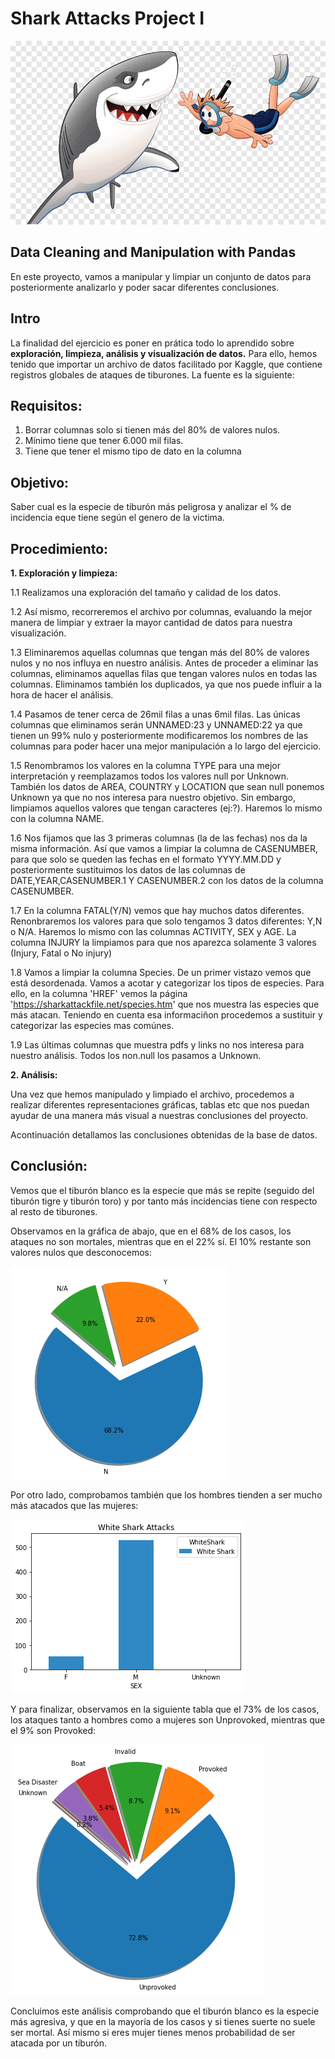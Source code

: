 # Shark Attacks Project I 

![img](Pics/intropic.png)

## Data Cleaning and Manipulation with Pandas
En este proyecto, vamos a manipular y limpiar un conjunto de datos para posteriormente analizarlo y poder sacar diferentes conclusiones. 

## Intro
La finalidad del ejercicio es poner en prática todo lo aprendido sobre **exploración, limpieza, análisis y visualización de datos.**
Para ello, hemos tenido que importar un archivo de datos facilitado por Kaggle, que contiene registros globales de ataques de tiburones. La fuente es la siguiente:

## Requisitos:
1. Borrar columnas solo si tienen más del 80% de valores nulos.
2. Mínimo tiene que tener 6.000 mil filas.
3. Tiene que tener el mismo tipo de dato en la columna

## Objetivo:
Saber cual es la especie de tiburón más peligrosa y analizar el % de incidencia eque tiene según el genero de la victima.

## Procedimiento:

**1. Exploración y limpieza:**

1.1 Realizamos una exploración del tamaño y calidad de los datos.

1.2 Así mismo, recorreremos el archivo por columnas, evaluando la mejor manera de limpiar y extraer la mayor cantidad de datos para nuestra visualización. 

1.3 Eliminaremos aquellas columnas que tengan más del 80% de valores nulos y no nos influya en nuestro análisis. Antes de proceder a eliminar las columnas, eliminamos aquellas filas que tengan valores nulos en todas las columnas. Eliminamos también los duplicados, ya que nos puede influir a la hora de hacer el análisis.

1.4 Pasamos de tener cerca de 26mil filas a unas 6mil filas. Las únicas columnas que eliminamos serán UNNAMED:23 y UNNAMED:22 ya que tienen un 99% nulo y posteriormente modificaremos los nombres de las columnas para poder hacer una mejor manipulación a lo largo del ejercicio.

1.5 Renombramos los valores en la columna TYPE para una mejor interpretación y reemplazamos todos los valores null por Unknown. También los datos de AREA, COUNTRY y LOCATION que sean null ponemos Unknown ya que no nos interesa para nuestro objetivo. Sin embargo, limpiamos aquellos valores que tengan caracteres (ej:?). Haremos lo mismo con la columna NAME.

1.6 Nos fijamos que las 3 primeras columnas (la de las fechas) nos da la misma información. Así que vamos a limpiar la columna de CASENUMBER, para que solo se queden las fechas en el formato YYYY.MM.DD y posteriormente sustituimos los datos de las columnas de DATE,YEAR,CASENUMBER.1 Y CASENUMBER.2 con los datos de la columna CASENUMBER.

1.7 En la columna FATAL(Y/N) vemos que hay muchos datos diferentes. Renonbraremos los valores para que solo tengamos 3 datos diferentes: Y,N o N/A. Haremos lo mismo con las columnas ACTIVITY, SEX y AGE. La columna INJURY la limpiamos para que nos aparezca solamente 3 valores (Injury, Fatal o No injury)

1.8 Vamos a limpiar la columna Species. De un primer vistazo vemos que está desordenada. Vamos a acotar y categorizar los tipos de especies. Para ello, en la columna 'HREF' vemos la página 'https://sharkattackfile.net/species.htm' que nos muestra las especies que más atacan. Teniendo en cuenta esa informaciñon procedemos a sustituir y categorizar las especies mas comúnes.

1.9 Las últimas columnas que muestra pdfs y links no nos interesa para nuestro análisis. Todos los non.null los pasamos a Unknown.



**2. Análisis:**

Una vez que hemos manipulado y limpiado el archivo, procedemos a realizar diferentes representaciones gráficas, tablas etc que nos puedan ayudar de una manera más visual a nuestras conclusiones del proyecto.

Acontinuación detallamos las conclusiones obtenidas de la base de datos.


## Conclusión:
Vemos que el tiburón blanco es la especie que más se repite (seguido del tiburón tigre y tiburón toro) y por tanto más incidencias tiene con respecto al resto de tiburones. 

Observamos en la gráfica de abajo, que en el 68% de los casos, los ataques no son mortales, mientras que en el 22% sí. El 10% restante son valores nulos que desconocemos:

![img](Pics/ataquesNoMortales.png)


Por otro lado, comprobamos también que los hombres tienden a ser mucho más atacados que las mujeres:

![img](Pics/whitesharkattacks.png)

Y para finalizar, observamos en la siguiente tabla que el 73% de los casos, los ataques tanto a hombres como a mujeres son Unprovoked, mientras que el 9% son Provoked:

![img](Pics/AttackType.png)


Concluimos este análisis comprobando que el tiburón blanco es la especie más agresiva, y que en la mayoría de los casos y si tienes suerte no suele ser mortal. Así mismo si eres mujer tienes menos probabilidad de ser atacada por un tiburón.








